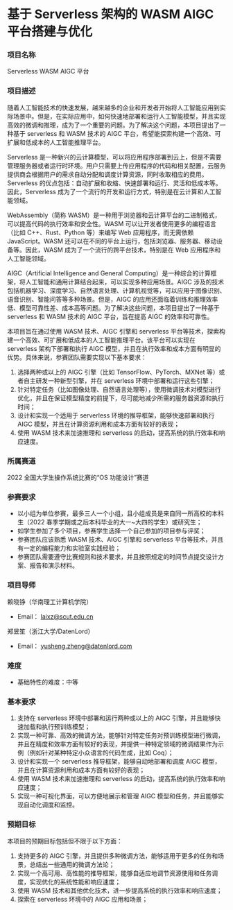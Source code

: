 # 基于 Serverless 架构的 WASM AIGC 平台搭建与优化

### 项目名称

Serverless WASM AIGC 平台

### 项目描述

随着人工智能技术的快速发展，越来越多的企业和开发者开始将人工智能应用到实际场景中。但是，在实际应用中，如何快速地部署和运行人工智能模型，并且实现高效的微调和推理，成为了一个重要的问题。为了解决这个问题，本项目提出了一种基于 serverless 和 WASM 技术的 AIGC 平台，希望能探索构建一个高效、可扩展和低成本的人工智能推理平台。

Serverless 是一种新兴的云计算模型，可以将应用程序部署到云上，但是不需要管理服务器或者运行时环境。用户只需要上传应用程序的代码和相关配置，云服务提供商会根据用户的需求自动分配和调度计算资源，同时收取相应的费用。Serverless 的优点包括：自动扩展和收缩、快速部署和运行、灵活和低成本等。因此，Serverless 成为了一个流行的开发和运行方式，特别是在云计算和人工智能领域。

WebAssembly（简称 WASM）是一种用于浏览器和云计算平台的二进制格式，可以提高代码的执行效率和安全性。WASM 可以让开发者使用更多的编程语言（比如 C++、Rust、Python 等）来编写 Web 应用程序，而无需依赖 JavaScript。WASM 还可以在不同的平台上运行，包括浏览器、服务器、移动设备等。因此，WASM 成为了一个流行的跨平台技术，特别是在 Web 应用程序和人工智能领域。

AIGC（Artificial Intelligence and General Computing）是一种综合的计算框架，将人工智能和通用计算结合起来，可以实现多种应用场景。AIGC 涉及的技术包括机器学习、深度学习、自然语言处理、计算机视觉等，可以应用于图像识别、语音识别、智能问答等多种场景。但是，AIGC 的应用还面临着训练和推理效率低、模型可靠性差、成本高等问题。为了解决这些问题，本项目提出了一种基于 serverless 和 WASM 技术的 AIGC 平台，旨在提高 AIGC 的效率和可靠性。

本项目旨在通过使用 WASM 技术、AIGC 引擎和 serverless 平台等技术，探索构建一个高效、可扩展和低成本的人工智能推理平台。该平台可以实现在 serverless 架构下部署和执行 AIGC 模型，并且在执行效率和成本方面有明显的优势。具体来说，参赛团队需要实现以下基本要求：

1. 选择两种或以上的 AIGC 引擎（比如 TensorFlow、PyTorch、MXNet 等）或者自主研发一种新型引擎，并在 serverless 环境中部署和运行这些引擎；
2. 针对特定任务（比如图像处理、自然语言处理等），使用微调技术对模型进行优化，并且在保证模型精度的前提下，尽可能地减少所需的服务器资源和执行时间；
3. 设计和实现一个适用于 serverless 环境的推导框架，能够快速部署和执行 AIGC 模型，并且在计算资源利用和成本方面有较好的表现；
4. 使用 WASM 技术来加速推理和 serverless 的启动，提高系统的执行效率和响应速度。

### 所属赛道

2022 全国大学生操作系统比赛的“OS 功能设计”赛道

### 参赛要求

- 以小组为单位参赛，最多三人一个小组，且小组成员是来自同一所高校的本科生（2022 春季学期或之后本科毕业的大一~大四的学生）或研究生；
- 如学生参加了多个项目，参赛学生选择一个自己参加的项目参与评奖；
- 参赛团队应该熟悉 WASM 技术、AIGC 引擎和 serverless 平台等技术，并且有一定的编程能力和实验室实践经验；
- 参赛团队需要遵守比赛规则和技术要求，并且按照规定的时间节点提交设计方案、报告和演示材料。

### 项目导师

赖晓铮（华南理工计算机学院）

- Email： [laixz@scut.edu.cn](mailto:laixz@scut.edu.cn)

郑昱笙（浙江大学/DatenLord）

- Email： [yusheng.zheng@datenlord.com](mailto:yusheng.zheng@datenlord.com)


### 难度

- 基础特性的难度：中等

### **基本要求**

1. 支持在 serverless 环境中部署和运行两种或以上的 AIGC 引擎，并且能够快速加载和执行预训练模型；
2. 实现一种可靠、高效的微调方法，能够针对特定任务对预训练模型进行微调，并且在精度和效率方面有较好的表现，并提供一种特定领域的微调结果作为示例（例如针对某种特定小众语言的代码生成，比如 Coq）；
3. 设计和实现一个 serverless 推导框架，能够自动地部署和调度 AIGC 模型，并且在计算资源利用和成本方面有较好的表现；
4. 使用 WASM 技术来加速推理和 serverless 的启动，提高系统的执行效率和响应速度；
5. 实现一种可视化界面，可以方便地展示和管理 AIGC 模型和任务，并且能够实现自动化调度和监控。

### **预期目标**

本项目的预期目标包括但不限于以下方面：

1. 支持更多的 AIGC 引擎，并且提供多种微调方法，能够适用于更多的任务和场景，总结出一些通用的微调方法论；
2. 实现一个高可用、高性能的推导框架，能够自适应地调节资源使用和任务调度，实现优化的系统性能和响应速度；
3. 使用 WASM 技术和其他优化技术，进一步提高系统的执行效率和响应速度；
4. 探索在 serverless 环境中的 AIGC 应用和场景；
